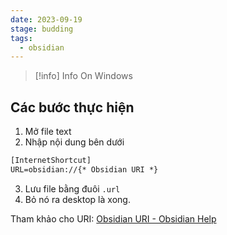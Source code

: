 ```yaml
---
date: 2023-09-19
stage: budding
tags:
  - obsidian
---
```


>[!info] Info
> On Windows

## Các bước thực hiện
1. Mở file text
2. Nhập nội dung bên dưới

```txt
[InternetShortcut] 
URL=obsidian://{* Obsidian URI *}
```
 
 3. Lưu file bằng đuôi `.url`
 4. Bỏ nó ra desktop là xong.

Tham khảo cho URI: [Obsidian URI - Obsidian Help](https://help.obsidian.md/Concepts/Obsidian+URI)
